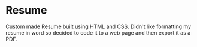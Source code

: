# Resume
Custom made Resume built using HTML and CSS. Didn't like formatting my resume in word so decided to code it to a web page and then export it as a PDF.

